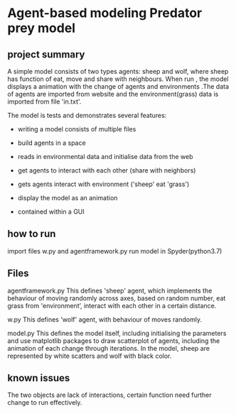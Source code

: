 # Agent-based modeling Predator prey model

## project summary


A simple model consists of two types agents: sheep and wolf, where sheep has function of eat, move and share with neighbours. When run , the model displays a animation with the change of agents and environments .The data of agents are imported from website and the environment(grass) data is imported from file 'in.txt'.

The model is tests and demonstrates several features:

- writing a model consists of multiple files

- build agents in a space

- reads in environmental data and initialise data from the web

- get agents to interact with each other (share with neighbors)

- gets agents interact with environment ('sheep' eat 'grass')

- display the model as an animation

- contained within a GUI



## how to run
import files w.py and agentframework.py 
run model in Spyder(python3.7)


## Files
agentframework.py This defines 'sheep' agent, which implements the behaviour of moving randomly across axes, based on random number, eat grass from 'environment’, interact with each other in a certain distance.

w.py This defines 'wolf' agent, with behaviour of moves randomly.

model.py This defines the model itself, including initialising the parameters and use matplotlib packages to draw scatterplot of agents, including the animation of each change through iterations. In the model, sheep are represented by white scatters and wolf with black color.
## known issues
The two objects are lack of interactions, certain function need further change to run effectively.
